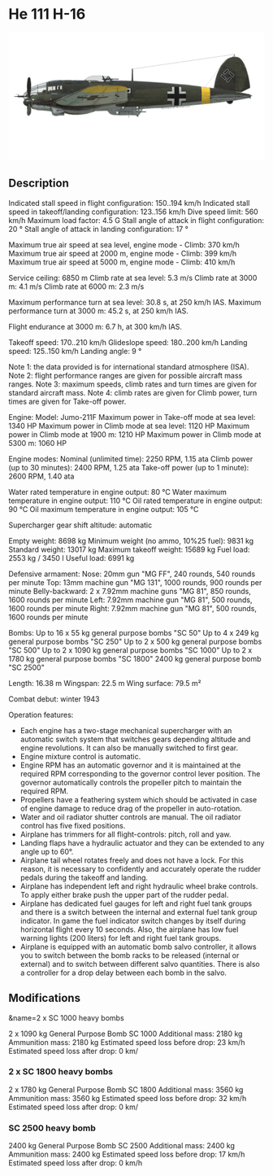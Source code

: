 # He 111 H-16

![he111h16](../images/he111h16.png)

## Description

Indicated stall speed in flight configuration: 150..194 km/h
Indicated stall speed in takeoff/landing configuration: 123..156 km/h
Dive speed limit: 560 km/h
Maximum load factor: 4.5 G
Stall angle of attack in flight configuration: 20 °
Stall angle of attack in landing configuration: 17 °

Maximum true air speed at sea level, engine mode - Climb: 370 km/h
Maximum true air speed at 2000 m, engine mode - Climb: 399 km/h
Maximum true air speed at 5000 m, engine mode - Climb: 410 km/h

Service ceiling: 6850 m
Climb rate at sea level: 5.3 m/s
Climb rate at 3000 m: 4.1 m/s
Climb rate at 6000 m: 2.3 m/s

Maximum performance turn at sea level: 30.8 s, at 250 km/h IAS.
Maximum performance turn at 3000 m: 45.2 s, at 250 km/h IAS.

Flight endurance at 3000 m: 6.7 h, at 300 km/h IAS.

Takeoff speed: 170..210 km/h
Glideslope speed: 180..200 km/h
Landing speed: 125..150 km/h
Landing angle: 9 °

Note 1: the data provided is for international standard atmosphere (ISA).
Note 2: flight performance ranges are given for possible aircraft mass ranges.
Note 3: maximum speeds, climb rates and turn times are given for standard aircraft mass.
Note 4: climb rates are given for Climb power, turn times are given for Take-off power.

Engine:
Model: Jumo-211F
Maximum power in Take-off mode at sea level: 1340 HP
Maximum power in Climb mode at sea level: 1120 HP
Maximum power in Climb mode at 1900 m: 1210 HP
Maximum power in Climb mode at 5300 m: 1060 HP

Engine modes:
Nominal (unlimited time): 2250 RPM, 1.15 ata
Climb power (up to 30 minutes): 2400 RPM, 1.25 ata
Take-off power (up to 1 minute): 2600 RPM, 1.40 ata

Water rated temperature in engine output: 80 °C
Water maximum temperature in engine output: 110 °C
Oil rated temperature in engine output: 90 °C
Oil maximum temperature in engine output: 105 °C

Supercharger gear shift altitude: automatic 

Empty weight: 8698 kg
Minimum weight (no ammo, 10%25 fuel): 9831 kg
Standard weight: 13017 kg
Maximum takeoff weight: 15689 kg
Fuel load: 2553 kg / 3450 l
Useful load: 6991 kg

Defensive armament:
Nose: 20mm gun "MG FF", 240 rounds, 540 rounds per minute
Top: 13mm machine gun "MG 131", 1000 rounds, 900 rounds per minute
Belly-backward: 2 x 7.92mm machine guns "MG 81", 850 rounds, 1600 rounds per minute
Left: 7.92mm machine gun "MG 81", 500 rounds, 1600 rounds per minute
Right: 7.92mm machine gun "MG 81", 500 rounds, 1600 rounds per minute

Bombs:
Up to 16 x 55 kg general purpose bombs "SC 50"
Up to 4 x 249 kg general purpose bombs "SC 250"
Up to 2 x 500 kg general purpose bombs "SC 500"
Up to 2 x 1090 kg general purpose bombs "SC 1000"
Up to 2 x 1780 kg general purpose bombs "SC 1800"
2400 kg general purpose bomb "SC 2500"

Length: 16.38 m
Wingspan: 22.5 m
Wing surface: 79.5 m²

Combat debut: winter 1943

Operation features:
- Each engine has a two-stage mechanical supercharger with an automatic switch system that switches gears depending altitude and engine revolutions. It can also be manually switched to first gear.
- Engine mixture control is automatic.
- Engine RPM has an automatic governor and it is maintained at the required RPM corresponding to the governor control lever position. The governor automatically controls the propeller pitch to maintain the required RPM.
- Propellers have a feathering system which should be activated in case of engine damage to reduce drag of the propeller in auto-rotation.
- Water and oil radiator shutter controls are manual. The oil radiator control has five fixed positions.
- Airplane has trimmers for all flight-controls: pitch, roll and yaw.
- Landing flaps have a hydraulic actuator and they can be extended to any angle up to 60°.
- Airplane tail wheel rotates freely and does not have a lock. For this reason, it is necessary to confidently and accurately operate the rudder pedals during the takeoff and landing.
- Airplane has independent left and right hydraulic wheel brake controls. To apply either brake push the upper part of the rudder pedal.
- Airplane has dedicated fuel gauges for left and right fuel tank groups and there is a switch between the internal and external fuel tank group indicator. In game the fuel indicator switch changes by itself during horizontal flight every 10 seconds. Also, the airplane has low fuel warning lights (200 liters) for left and right fuel tank groups.
- Airplane is equipped with an automatic bomb salvo controller, it allows you to switch between the bomb racks to be released (internal or external) and to switch between different salvo quantities. There is also a controller for a drop delay between each bomb in the salvo.

## Modifications
&name=2 x SC 1000 heavy bombs

2 x 1090 kg General Purpose Bomb SC 1000
Additional mass: 2180 kg
Ammunition mass: 2180 kg
Estimated speed loss before drop: 23 km/h
Estimated speed loss after drop: 0 km/
### 2 x SC 1800 heavy bombs

2 x 1780 kg General Purpose Bomb SC 1800
Additional mass: 3560 kg
Ammunition mass: 3560 kg
Estimated speed loss before drop: 32 km/h
Estimated speed loss after drop: 0 km/
### SC 2500 heavy bomb

2400 kg General Purpose Bomb SC 2500
Additional mass: 2400 kg
Ammunition mass: 2400 kg
Estimated speed loss before drop: 17 km/h
Estimated speed loss after drop: 0 km/h